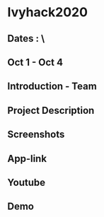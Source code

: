 # Ivyhack2020
## Dates : \

Oct 1 - Oct 4
---

Introduction - Team 
---
Project Description
---
Screenshots
---
App-link
---
Youtube
---
Demo
---

